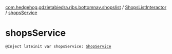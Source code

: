 [com.hedgehog.gdzietabiedra.ribs.bottomnav.shopslist](../index.md) / [ShopsListInteractor](index.md) / [shopsService](./shops-service.md)

# shopsService

`@Inject lateinit var shopsService: `[`ShopService`](../../com.hedgehog.gdzietabiedra.appservice/-shop-service/index.md)
